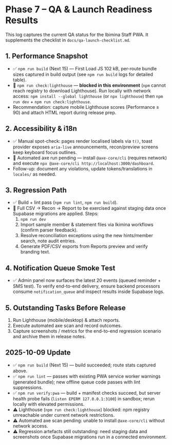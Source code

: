# Phase 7 – QA & Launch Readiness Results

This log captures the current QA status for the Ibimina Staff PWA. It supplements the checklist in `docs/qa-launch-checklist.md`.

## 1. Performance Snapshot
- ✅ `npm run build` (Next 15) — First Load JS 102 kB, per-route bundle sizes captured in build output (see `npm run build` logs for detailed table).
- 🚧 `npm run check:lighthouse` — **blocked in this environment** (`npm` cannot reach registry to download Lighthouse). Run locally with network access: `npm install --global lighthouse` (or `npx lighthouse`) then `npm run dev` + `npm run check:lighthouse`.
- Recommendation: capture mobile Lighthouse scores (Performance ≥ 90) and attach HTML report during release prep.

## 2. Accessibility & i18n
- ✅ Manual spot-check: pages render localised labels via `t()`, toast provider exposes `aria-live` announcements, recon/preview screens keep keyboard focus outlines.
- 🚧 Automated axe run pending — install `@axe-core/cli` (requires network) and execute `npx @axe-core/cli http://localhost:3000/dashboard`.
- Follow-up: document any violations, update tokens/translations in `locales/` as needed.

## 3. Regression Path
- ✅ Build + lint pass (`npm run lint`, `npm run build`).
- 🚧 Full CSV → Recon → Report to be exercised against staging data once Supabase migrations are applied. Steps:
  1. `npm run dev`
  2. Import sample member & statement files via Ikimina workflows (confirm parser feedback).
  3. Resolve reconciliation exceptions using the new hints/member search, note audit entries.
  4. Generate PDF/CSV exports from Reports preview and verify branding text.

## 4. Notification Queue Smoke Test
- ✅ Admin panel now surfaces the latest 20 events (queued reminder + SMS test). To verify end-to-end delivery, ensure backend processors consume `notification_queue` and inspect results inside Supabase logs.

## 5. Outstanding Tasks Before Release
1. Run Lighthouse (mobile/desktop) & attach reports.
2. Execute automated axe scan and record outcomes.
3. Capture screenshots / metrics for the end-to-end regression scenario and archive them in release notes.

## 2025-10-09 Update
- ✅ `npm run build` (Next 15) — build succeeded; route stats captured above.
- ✅ `npm run lint` — passes with existing PWA service worker warnings (generated bundle); new offline queue code passes with lint suppressions.
- ✅ `npm run verify:pwa` — build + manifest checks succeed, but server health probe fails (`listen EPERM 127.0.0.1:3100`) in sandbox; rerun locally with elevated permissions.
- ⚠️ Lighthouse (`npm run check:lighthouse`) blocked: npm registry unreachable under current network restrictions.
- ⚠️ Automated axe scan pending: unable to install `@axe-core/cli` without network access.
- ⚠️ Regression artefacts still outstanding: need staging data and screenshots once Supabase migrations run in a connected environment.
